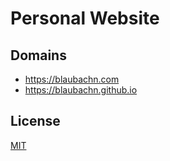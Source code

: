 # Personal Website

## Domains

* https://blaubachn.com
* https://blaubachn.github.io

## License

[MIT](https://github.com/blaubachn/blaubachn.github.io/blob/master/LICENSE)
